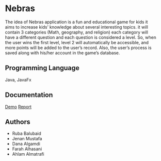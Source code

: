 # Nebras

The idea of Nebras application is a fun and educational game for kids it aims
to increase kids’ knowledge about several interesting topics. it will contain
3 categories (Math, geography, and religion) each category will have a
different question and each question is considered a level. So, when the
user wins the first level, level 2 will automatically be accessible, and more
points will be added to the user’s record. Also, the user’s process is saved
along with his/her account in the game’s database.


## Programming Language
Java, JavaFx


## Documentation
[Demo](https://github.com/RubaBalubaid/nebras/blob/main/nebrasTeamProject.mp4)
[Report](https://github.com/RubaBalubaid/nebras/blob/main/Nebras%20Report.pdf)

## Authors
- Ruba Balubaid
- Jenan Mustafa
- Dana Algamdi
- Farah Alhasani
- Ahlam Almatrafi
